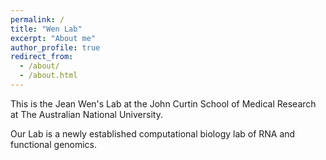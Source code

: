 ```yaml
---
permalink: /
title: "Wen Lab"
excerpt: "About me"
author_profile: true
redirect_from: 
  - /about/
  - /about.html
---
```


This is the Jean Wen's Lab at the John Curtin School of Medical Research at The Australian National University.

Our Lab is a newly established computational biology lab of RNA and functional genomics. 

